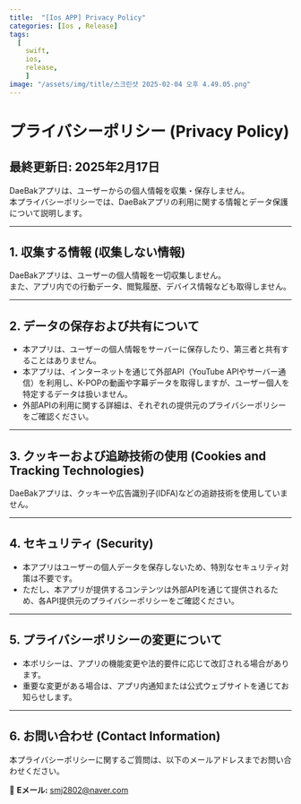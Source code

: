 ```yaml
---
title:  "[Ios APP] Privacy Policy"
categories: [Ios , Release]
tags:
  [
    swift,
    ios,
    release,
    ] 
image: "/assets/img/title/스크린샷 2025-02-04 오후 4.49.05.png"
---
```


# **プライバシーポリシー (Privacy Policy)**

## **最終更新日**: 2025年2月17日  

DaeBakアプリは、ユーザーからの個人情報を収集・保存しません。  
本プライバシーポリシーでは、DaeBakアプリの利用に関する情報とデータ保護について説明します。  

---

## **1. 収集する情報 (収集しない情報)**
DaeBakアプリは、ユーザーの個人情報を一切収集しません。  
また、アプリ内での行動データ、閲覧履歴、デバイス情報なども取得しません。

---

## **2. データの保存および共有について**  
- 本アプリは、ユーザーの個人情報をサーバーに保存したり、第三者と共有することはありません。  
- 本アプリは、インターネットを通じて外部API（YouTube APIやサーバー通信）を利用し、K-POPの動画や字幕データを取得しますが、ユーザー個人を特定するデータは扱いません。  
- 外部APIの利用に関する詳細は、それぞれの提供元のプライバシーポリシーをご確認ください。

---

## **3. クッキーおよび追跡技術の使用 (Cookies and Tracking Technologies)**
DaeBakアプリは、クッキーや広告識別子(IDFA)などの追跡技術を使用していません。

---

## **4. セキュリティ (Security)**  
- 本アプリはユーザーの個人データを保存しないため、特別なセキュリティ対策は不要です。  
- ただし、本アプリが提供するコンテンツは外部APIを通じて提供されるため、各API提供元のプライバシーポリシーをご確認ください。

---

## **5. プライバシーポリシーの変更について**  
- 本ポリシーは、アプリの機能変更や法的要件に応じて改訂される場合があります。  
- 重要な変更がある場合は、アプリ内通知または公式ウェブサイトを通じてお知らせします。

---

## **6. お問い合わせ (Contact Information)**  
本プライバシーポリシーに関するご質問は、以下のメールアドレスまでお問い合わせください。  

📩 **Eメール:** smj2802@naver.com  
